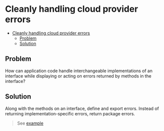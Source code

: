 # Cleanly handling cloud provider errors

- [Cleanly handling cloud provider errors](#cleanly-handling-cloud-provider-errors)
  - [Problem](#problem)
  - [Solution](#solution)

## Problem

How can application code handle interchangeable implementations of an interface while displaying or acting on errors returned by methods in the interface?

## Solution

Along with the methods on an interface, define and export errors. Instead of returning implementation-specific errors, return package errors.

> See [example](../handling_errors.go)
